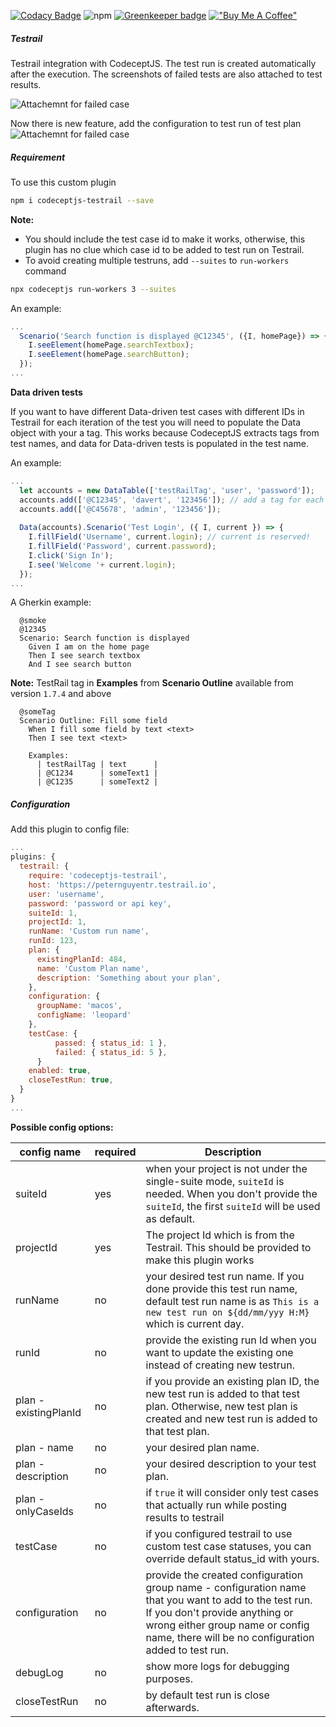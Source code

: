 [![Codacy Badge](https://api.codacy.com/project/badge/Grade/e935df05fa244cf1bf435c3f59a66fe4)](https://www.codacy.com/manual/PeterNgTr/codeceptjs-testrail?utm_source=github.com&amp;utm_medium=referral&amp;utm_content=PeterNgTr/codeceptjs-testrail&amp;utm_campaign=Badge_Grade)
![npm](https://img.shields.io/npm/v/codeceptjs-testrail?color=light%20green) [![Greenkeeper badge](https://badges.greenkeeper.io/PeterNgTr/codeceptjs-testrail.svg)](https://greenkeeper.io/) [!["Buy Me A Coffee"](https://www.buymeacoffee.com/assets/img/custom_images/orange_img.png)](https://www.buymeacoffee.com/peternguyew)

##### Testrail

Testrail integration with CodeceptJS. The test run is created automatically after the execution. The screenshots of failed tests are also attached to test results.

![Attachemnt for failed case](http://g.recordit.co/ajaa2QRlnW.gif)

Now there is new feature, add the configuration to test run of test plan
![Attachemnt for failed case](http://g.recordit.co/uQLvQUq7cT.gif)

##### Requirement

To use this custom plugin

```sh
npm i codeceptjs-testrail --save
```

**Note:**

- You should include the test case id to make it works, otherwise, this plugin has no clue which case id to be added to test run on Testrail.
- To avoid creating multiple testruns, add `--suites` to `run-workers` command

```sh
npx codeceptjs run-workers 3 --suites
```

An example:

```js
...
  Scenario('Search function is displayed @C12345', ({I, homePage}) => {
    I.seeElement(homePage.searchTextbox);
    I.seeElement(homePage.searchButton);
  });
...
```

**Data driven tests**

If you want to have different Data-driven test cases with different IDs in Testrail for each iteration of the test you will need to populate the Data object with your a tag. This works because CodeceptJS extracts tags from test names, and data for Data-driven tests is populated in the test name.

An example:

```js
...
  let accounts = new DataTable(['testRailTag', 'user', 'password']);
  accounts.add(['@C12345', 'davert', '123456']); // add a tag for each user along with their test data
  accounts.add(['@C45678', 'admin', '123456']);
  
  Data(accounts).Scenario('Test Login', ({ I, current }) => {
    I.fillField('Username', current.login); // current is reserved!
    I.fillField('Password', current.password);
    I.click('Sign In');
    I.see('Welcome '+ current.login);
  });
...
```

A Gherkin example:

```gherkin
  @smoke
  @12345
  Scenario: Search function is displayed
    Given I am on the home page
    Then I see search textbox
    And I see search button
```
**Note:**
TestRail tag in **Examples** from **Scenario Outline** available from version `1.7.4` and above
```gherkin
  @someTag
  Scenario Outline: Fill some field
    When I fill some field by text <text>
    Then I see text <text>
    
    Examples:
      | testRailTag | text      |
      | @C1234      | someText1 |
      | @C1235      | someText2 |
```

##### Configuration

Add this plugin to config file:
  
```js
...
plugins: {
  testrail: {
    require: 'codeceptjs-testrail',
    host: 'https://peternguyentr.testrail.io',
    user: 'username',
    password: 'password or api key',
    suiteId: 1,
    projectId: 1,
    runName: 'Custom run name',
    runId: 123,
    plan: {
      existingPlanId: 484,
      name: 'Custom Plan name',
      description: 'Something about your plan',
    },
    configuration: {
      groupName: 'macos',
      configName: 'leopard'
    },
    testCase: {
		  passed: { status_id: 1 },
		  failed: { status_id: 5 },
	  }
    enabled: true,
    closeTestRun: true,
  }
}
...
```

**Possible config options:**

| config name | required  | Description  | 
|---|---|---|
| suiteId  |  yes |  when your project is not under the single-suite mode, `suiteId` is needed. When you don't provide the `suiteId`, the first `suiteId` will be used as default. |
| projectId  | yes  |  The project Id which is from the Testrail. This should be provided to make this plugin works | 
| runName  |  no | your desired test run name. If you done provide this test run name, default test run name is as `This is a new test run on ${dd/mm/yyy H:M}` which is current day.  | 
| runId  |  no |  provide the existing run Id when you want to update the existing one instead of creating new testrun. | 
| plan - existingPlanId  |  no |  if you provide an existing plan ID, the new test run is added to that test plan. Otherwise, new test plan is created and new test run is added to that test plan. | 
| plan - name  |  no |  your desired plan name. | 
|  plan - description |  no |  your desired description to your test plan. | 
|  plan - onlyCaseIds | no  |  if `true` it will consider only test cases that actually run while posting results to testrail | 
| testCase  | no  | if you configured testrail to use custom test case statuses, you can override default status_id with yours.   | 
| configuration  | no  |  provide the created configuration group name - configuration name that you want to add to the test run. If you don't provide anything or wrong either group name or config name, there will be no configuration added to test run. | 
|  debugLog | no  |  show more logs for debugging purposes. | 
|  closeTestRun |  no |  by default test run is close afterwards. | 

